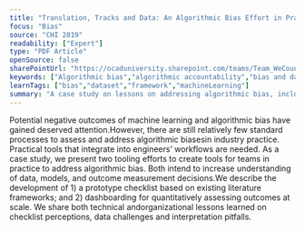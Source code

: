 ```yaml
---
title: "Translation, Tracks and Data: An Algorithmic Bias Effort in Practice"
focus: "Bias"
source: "CHI 2019"
readability: ["Expert"]
type: "PDF Article"
openSource: false
sharePointUrl: "https://ocaduniversity.sharepoint.com/teams/Team_WeCount/Shared%20Documents/Resources%20and%20Tools/Literature%20(curated)/Translation,%20Tracks%20&%20Data_an%20Algorithmic%20Bias%20Effort%20in%20Practice.pdf"
keywords: ["Algorithmic bias","algorithmic accountability","bias and data checklist","industry practice"]
learnTags: ["bias","dataset","framework","machineLearning"]
summary: "A case study on lessons on addressing algorithmic bias, including the development of a bias checklist and dashboarding and data efforts for auditing. "
---
```

Potential negative outcomes of machine learning and algorithmic bias have gained deserved attention.However, there are still relatively few standard processes to assess and address algorithmic biasesin industry practice. Practical tools that integrate into engineers’ workflows are needed. As a case study, we present two tooling efforts to create tools for teams in practice to address algorithmic bias. Both intend to increase understanding of data, models, and outcome measurement decisions.We describe the development of 1) a prototype checklist based on existing literature frameworks; and 2) dashboarding for quantitatively assessing outcomes at scale. We share both technical andorganizational lessons learned on checklist perceptions, data challenges and interpretation pitfalls.
